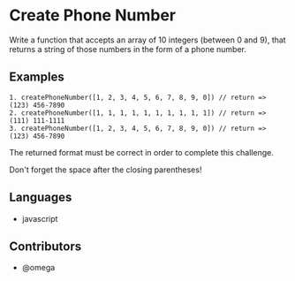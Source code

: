 # Create Phone Number

Write a function that accepts an array of 10 integers (between 0 and 9), that returns a string of those numbers in the form of a phone number.

## Examples

```
1. createPhoneNumber([1, 2, 3, 4, 5, 6, 7, 8, 9, 0]) // return => (123) 456-7890
2. createPhoneNumber([1, 1, 1, 1, 1, 1, 1, 1, 1, 1]) // return => (111) 111-1111
3. createPhoneNumber([1, 2, 3, 4, 5, 6, 7, 8, 9, 0]) // return => (123) 456-7890
```

The returned format must be correct in order to complete this challenge.

Don't forget the space after the closing parentheses!

## Languages

- javascript

## Contributors

- @omega
